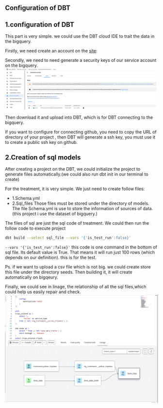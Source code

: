## Configuration of DBT

## 1.configuration of DBT

This part is very simple. we could use the DBT cloud IDE to trait the data in the bigquery.

Firstly, we need create an account on the [site](https://www.getdbt.com/lp/free-account?utm_medium=paid-search&utm_source=google&utm_campaign=q1-2026_emea-fran-brand_cv&utm_content=_dbt-ex___&utm_term=all_emea__&utm_term=dbt&utm_campaign=q2-2024_us-brand_cv&utm_source=adwords&utm_medium=ppc&hsa_acc=8253637521&hsa_cam=22162285891&hsa_grp=174909487178&hsa_ad=730395869753&hsa_src=g&hsa_tgt=kwd-95889999&hsa_kw=dbt&hsa_mt=e&hsa_net=adwords&hsa_ver=3&gad_source=1&gclid=CjwKCAiArKW-BhAzEiwAZhWsIHZSY4VHs_pztRQJIC22ISDNCH4uSPSG_mtnNF4H9bVsNdV6QZdlNxoCarsQAvD_BwE#signup):

Secondly, we need to need generate a security keys of our service account on the bigquery.
![photo](https://github.com/BGD23-xin/DE_PIPELINE_TERRAFORM_GCP_DBT_LookerStudio/blob/operations/photos/create_keys.png)

Then download it and upload into DBT, which is for DBT connecting to the bigquery.

If you want to configure for connecting github, you need to copy the URL of directory of your project , then DBT will generate a ssh key, you must use it to create a public ssh key on github.

## 2.Creation of sql models

After creating a project on the DBT, we could initialize the project to generate files automatically.(we could also run dbt init in our terminal to create) 

For the treatment, it is very simple. We just need to create follow files:
- 1.Schema.yml
- 2.Sql_files
Those files must be stored under the directory of models. The file Schema.yml is use to store the information of sources of data.(this project i use the dataset of bigquery.)

The files of sql are just the sql code of treatment. We could then run the follow code to execute project

```bash
dbt build --select sql_file --vars '{'is_test_run':false}'
```

`--vars '{'is_test_run':false}'` this code is one command in the bottom of sql file. Its default value is True. That means it will run just 100 rows (which depends on our definition). this is for the test.

Ps. if we want to upload a csv file which is not big. we could create store this file under the directory seeds. Then building it, it will create automatically on bigqeury.

Finally, we could see in linage, the relationship of all the sql files,which could help us easily repair and check. 
![photo](https://github.com/BGD23-xin/DE_PIPELINE_TERRAFORM_GCP_DBT_LookerStudio/blob/operations/photos/dbt_final_schema.png)